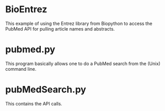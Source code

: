 BioEntrez
================

This example of using the Entrez library from Biopython to access the PubMed API for pulling article names and abstracts. 

# pubmed.py

This program basically allows one to do a PubMed search from the (Unix) command line.

# pubMedSearch.py 

This contains the API calls. 
